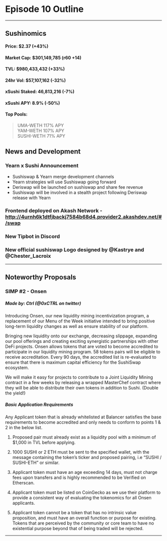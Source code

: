 

#  Episode 10 Outline

* * *

## Sushinomics
#### Price:                $2.37 (+43%)

#### Market Cap:            $301,149,785 (r60 +14)

#### TVL:                $980,433,432 (+33%)

#### 24hr Vol:            $57,107,162 (-32%)

#### xSushi Staked:        46,813,216 (-7%)

#### xSushi APY:            8.9% (-50%)

#### Top Pools:          
>  UMA-WETH    117% APY                    
YAM-WETH    107% APY                   
SUSHI-WETH      71% APY
  
## News and Development

### Yearn x Sushi Announcement
- Sushiswap & Yearn merge development channels
- Yearn strategies will use Sushiswap going forward
- Deriswap will be launched on sushiswap and share fee revenue
- Sushiswap will be involved in a stealth project following Deriswap release with Yearn


### Frontend deployed on Akash Network - http://4urnh6k1dtfjbackj7584b68d4.provider2.akashdev.net/#/swap


### New Tipbot in Discord 


### New official sushiswap Logo designed by @Kastrye and @Chester_Lacroix 



* * *

## Noteworthy Proposals

### SIMP #2 - Onsen
##### Made by: Ctrl (@0xCTRL on twitter)

Introducing Onsen, our new liquidity mining incentivization program, a replacement of our Menu of the Week initiative intended to bring positive long-term liquidity changes as well as ensure stability of our platform.

Bringing new liquidity onto our exchange, decreasing slippage, expanding our pool offerings and creating exciting synergistic partnerships with other DeFi projects. Onsen allows tokens that are voted to become accredited to participate in our liquidity mining program.
58 tokens pairs will be eligible to receive accreditation. Every 90 days, the accredited list is re-evaluated to ensure that there is maximum capital efficiency for the SushiSwap ecosystem.

We will make it easy for projects to contribute to a Joint Liquidity Mining contract in a few weeks by releasing a wrapped MasterChef contract where they will be able to distribute their own tokens in addition to Sushi. (Double the yield!)

##### Basic Application Requirements
Any Applicant token that is already whitelisted at Balancer satisfies the base requirements to become accredited and only needs to conform to points 1 & 2 in the below list.

1. Proposed pair must already exist as a liquidity pool with a minimum of $1,000 in TVL before applying.

2. 1000 SUSHI or 2 ETH must be sent to the specified wallet, with the message containing the token’s ticker and proposed pairing, i.e “SUSHI / SUSHI-ETH” or similar.
    
3. Applicant token must have an age exceeding 14 days, must not charge fees upon transfers and is highly recommended to be Verified on Etherscan.

4. Applicant token must be listed on CoinGecko as we use their platform to provide a consistent way of evaluating the tokenomics for all Onsen applicants.

5. Applicant token cannot be a token that has no intrinsic value proposition, and must have an overall function or purpose for existing. Tokens that are perceived by the community or core team to have no existential purpose beyond that of being traded will be rejected.



***


